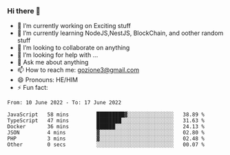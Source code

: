 ### Hi there 👋

<!--
**charlieScript/charlieScript** is a ✨ _special_ ✨ repository because its `README.md` (this file) appears on your GitHub profile.

Here are some ideas to get you started: -->

- 🔭 I’m currently working on Exciting stuff
- 🌱 I’m currently learning NodeJS,NestJS, BlockChain, and oother random stuff
- 👯 I’m looking to collaborate on anything
- 🤔 I’m looking for help with ...
- 💬 Ask me about anything
- 📫 How to reach me: gozione3@gmail.com
- 😄 Pronouns: HE/HIM
- ⚡ Fun fact: 
<!--START_SECTION:waka-->

```text
From: 10 June 2022 - To: 17 June 2022

JavaScript   58 mins         █████████▓░░░░░░░░░░░░░░░   38.89 %
TypeScript   47 mins         ████████░░░░░░░░░░░░░░░░░   31.63 %
Docker       36 mins         ██████░░░░░░░░░░░░░░░░░░░   24.13 %
JSON         4 mins          ▓░░░░░░░░░░░░░░░░░░░░░░░░   02.80 %
PHP          3 mins          ▓░░░░░░░░░░░░░░░░░░░░░░░░   02.48 %
Other        0 secs          ░░░░░░░░░░░░░░░░░░░░░░░░░   00.07 %
```

<!--END_SECTION:waka-->
